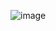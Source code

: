 ![image](https://github.com/sue0-si/dart-learning/assets/89803783/53d8629f-a743-4993-9b2d-1e2ab7b854aa)
